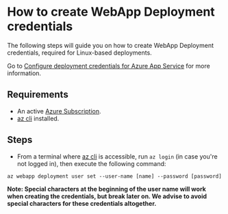 # How to create WebApp Deployment credentials

The following steps will guide you on how to create WebApp Deployment credentials, required for Linux-based deployments.

Go to [Configure deployment credentials for Azure App Service](https://docs.microsoft.com/en-us/azure/app-service/deploy-configure-credentials#in-the-cloud-shell) for more information.

## Requirements

- An active [Azure Subscription](https://azure.microsoft.com/en-us/free/).
- [az cli](https://docs.microsoft.com/en-us/cli/azure/) installed.

## Steps

- From a terminal where [az cli](https://docs.microsoft.com/en-us/cli/azure/) is accessible, run `az login` (in case you're not logged in), then execute the following command:

`az webapp deployment user set --user-name [name] --password [password]`

**Note: Special characters at the beginning of the user name will work when creating the credentials, but break later on. We advise to avoid special characters for these credentials altogether.**
